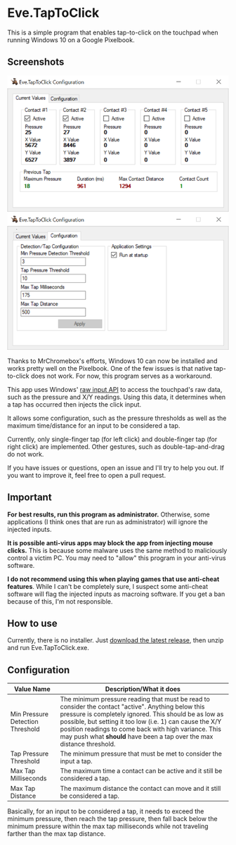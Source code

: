 # Eve.TapToClick
This is a simple program that enables tap-to-click on the touchpad when running Windows 10 on a Google Pixelbook.

## Screenshots

<img src="screenshot1.PNG" width="600">
<img src="screenshot2.PNG" width="600">

Thanks to MrChromebox's efforts, Windows 10 can now be installed and works pretty well on the Pixelbook. One of the few issues is that native tap-to-click does not work. For now, this program serves as a workaround.

This app uses Windows' [raw input API](https://docs.microsoft.com/en-us/windows/win32/inputdev/raw-input) to access the touchpad's raw data, such as the pressure and X/Y readings. Using this data, it determines when a tap has occurred then injects the click input.

It allows some configuration, such as the pressure thresholds as well as the maximum time/distance for an input to be considered a tap.

Currently, only single-finger tap (for left click) and double-finger tap (for right click) are implemented. Other gestures, such as double-tap-and-drag do not work.

If you have issues or questions, open an issue and I'll try to help you out. If you want to improve it, feel free to open a pull request.

## Important
**For best results, run this program as administrator.** Otherwise, some applications (I think ones that are run as administrator) will ignore the injected inputs.

**It is possible anti-virus apps may block the app from injecting mouse clicks.** This is because some malware uses the same method to maliciously control a victim PC. You may need to "allow" this program in your anti-virus software.

**I do not recommend using this when playing games that use anti-cheat features**. While I can't be completely sure, I suspect some anti-cheat software will flag the injected inputs as macroing software. If you get a ban because of this, I'm not responsible.

## How to use
Currently, there is no installer. Just [download the latest release](https://github.com/megabytefisher/Eve.TapToClick/releases), then unzip and run Eve.TapToClick.exe. 

## Configuration
Value Name | Description/What it does
--- | ---
Min Pressure Detection Threshold | The minimum pressure reading that must be read to consider the contact "active". Anything below this pressure is completely ignored. This should be as low as possible, but setting it too low (i.e. 1) can cause the X/Y position readings to come back with high variance. This may push what **should** have been a tap over the max distance threshold.
Tap Pressure Threshold | The minimum pressure that must be met to consider the input a tap.
Max Tap Milliseconds | The maximum time a contact can be active and it still be considered a tap.
Max Tap Distance | The maximum distance the contact can move and it still be considered a tap.

Basically, for an input to be considered a tap, it needs to exceed the minimum pressure, then reach the tap pressure, then fall back below the minimum pressure within the max tap milliseconds while not traveling farther than the max tap distance.
